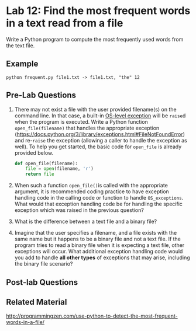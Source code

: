 
# Lab 12: Find the most frequent words in a text read from a file

Write a Python program to compute the most frequently used words from the text file.

## Example 

	python frequent.py file1.txt -> file1.txt, "the" 12


## Pre-Lab Questions 

1. There may not exist a file with the user provided filename(s) on the command line. In that case, a built-in [OS-level exception](https://docs.python.org/3/library/exceptions.html#os-exceptions) will be `raise`d when the program is executed. Write a Python function `open_file(filename)` that  handles the appropriate exception (https://docs.python.org/3/library/exceptions.html#FileNotFoundError) and re-`raise` the exception (allowing a caller to handle the exception as well). To help you get started, the basic code for `open_file` is already provided below. 

	```python
	def open_file(filename):
	    file = open(filename, 'r')
		return file
	```


2. When such a function `open_file()`is called with the appropriate argument, it is recommended coding practice to have exception handling code in the calling code or function to handle `OS_exceptions`. What would that exception handling code be for handling the specific exception which was raised in the previous question?

3. What is the difference between a text file and a binary file? 

4. Imagine that the user specifies a filename, and a file exists with the same name but it happens to be a binary file and not a text file. If the program tries to read a binary file when it is expecting a text file, other exceptions will occur. What additional exception handling code would you add to handle **all other types** of exceptions that may arise, including the binary file scenario? 


## Post-lab Questions





## Related Material

http://programmingzen.com/use-python-to-detect-the-most-frequent-words-in-a-file/

 